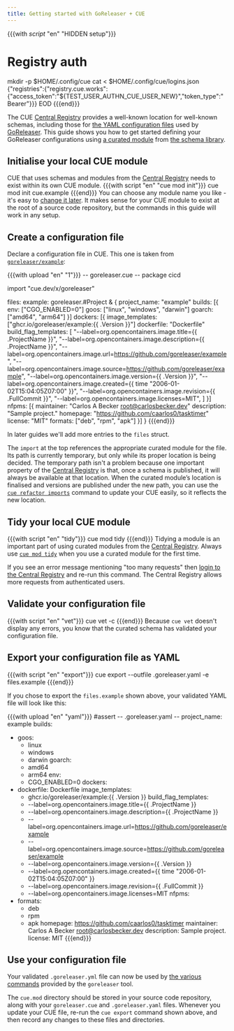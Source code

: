 ```yaml
---
title: Getting started with GoReleaser + CUE
---
```


{{{with _script_ "en" "HIDDEN setup"}}}
# Registry auth
mkdir -p $HOME/.config/cue
cat <<EOD > $HOME/.config/cue/logins.json
{"registries":{"registry.cue.works":{"access_token":"${TEST_USER_AUTHN_CUE_USER_NEW}","token_type":"Bearer"}}}
EOD
{{{end}}}

The CUE
[Central Registry](https://registry.cue.works/)
provides a well-known location for well-known schemas, including those for
[the YAML configuration files](https://goreleaser.com/customization/)
used by [GoReleaser](https://goreleaser.com/).
This guide shows you how to get started defining your GoReleaser configurations using
[a curated module](/getting-started/goreleaser/)
from
[the schema library](/getting-started/schema-library/).

<!--more-->

## Initialise your local CUE module

CUE that uses schemas and modules from the
[Central Registry](https://registry.cue.works)
needs to exist within its own CUE module.
{{{with script "en" "cue mod init"}}}
cue mod init cue.example
{{{end}}}
You can choose any module name you like - it's easy to
[change it later](https://cuelang.org/docs/reference/command/cue-help-mod-rename/).
It makes sense for your CUE module to exist at the root of a source code
repository, but the commands in this guide will work in any setup.

## Create a configuration file

Declare a configuration file in CUE. This one is taken from
[`goreleaser/example`](https://github.com/goreleaser/example/blob/master/.goreleaser.yaml):

{{{with upload "en" "1"}}}
-- goreleaser.cue --
package cicd

import "cue.dev/x/goreleaser"

files: example: goreleaser.#Project & {
	project_name: "example"
	builds: [{
		env: ["CGO_ENABLED=0"]
		goos: ["linux", "windows", "darwin"]
		goarch: ["amd64", "arm64"]
	}]
	dockers: [{
		image_templates: ["ghcr.io/goreleaser/example:{{ .Version }}"]
		dockerfile: "Dockerfile"
		build_flag_templates: [
			"--label=org.opencontainers.image.title={{ .ProjectName }}",
			"--label=org.opencontainers.image.description={{ .ProjectName }}",
			"--label=org.opencontainers.image.url=https://github.com/goreleaser/example",
			"--label=org.opencontainers.image.source=https://github.com/goreleaser/example",
			"--label=org.opencontainers.image.version={{ .Version }}",
			"--label=org.opencontainers.image.created={{ time \"2006-01-02T15:04:05Z07:00\" }}",
			"--label=org.opencontainers.image.revision={{ .FullCommit }}",
			"--label=org.opencontainers.image.licenses=MIT",
		]
	}]
	nfpms: [{
		maintainer:  "Carlos A Becker <root@carlosbecker.dev>"
		description: "Sample project."
		homepage:    "https://github.com/caarlos0/tasktimer"
		license:     "MIT"
		formats: ["deb", "rpm", "apk"]
	}]
}
{{{end}}}

In later guides we'll add more entries to the `files` struct.

The `import` at the top references the appropriate curated module for the file.
Its path is currently temporary, but only while its proper location is being decided.
The temporary path isn't a problem because one important property of the
[Central Registry](https://registry.cue.works)
is that, once a schema is published, it will always be
available at that location.
When the curated module’s location is finalised and versions are published
under the new path, you can use the
[`cue refactor imports`](https://cuelang.org/docs/reference/command/cue-help-refactor-imports/)
command to update your CUE easily, so it reflects the new location.

## Tidy your local CUE module

{{{with script "en" "tidy"}}}
cue mod tidy
{{{end}}}
Tidying a module is an important part of using curated modules from the
[Central Registry](https://registry.cue.works).
Always use
[`cue mod tidy`](https://cuelang.org/docs/reference/command/cue-help-mod-tidy/)
when you use a curated module for the first time.

If you see an error message mentioning "too many requests" then
[login to the Central Registry](../login-central-registry.md)
and re-run this command.
The Central Registry allows more requests from authenticated users.

## Validate your configuration file

{{{with script "en" "vet"}}}
cue vet -c
{{{end}}}
Because `cue vet` doesn't display any errors, you know that the curated schema has validated your configuration file.

## Export your configuration file as YAML

{{{with script "en" "export"}}}
cue export --outfile .goreleaser.yaml -e files.example
{{{end}}}

If you chose to export the `files.example` shown above,
your validated YAML file will look like this:

{{{with upload "en" "yaml"}}}
#assert
-- .goreleaser.yaml --
project_name: example
builds:
  - goos:
      - linux
      - windows
      - darwin
    goarch:
      - amd64
      - arm64
    env:
      - CGO_ENABLED=0
dockers:
  - dockerfile: Dockerfile
    image_templates:
      - ghcr.io/goreleaser/example:{{ .Version }}
    build_flag_templates:
      - --label=org.opencontainers.image.title={{ .ProjectName }}
      - --label=org.opencontainers.image.description={{ .ProjectName }}
      - --label=org.opencontainers.image.url=https://github.com/goreleaser/example
      - --label=org.opencontainers.image.source=https://github.com/goreleaser/example
      - --label=org.opencontainers.image.version={{ .Version }}
      - --label=org.opencontainers.image.created={{ time "2006-01-02T15:04:05Z07:00" }}
      - --label=org.opencontainers.image.revision={{ .FullCommit }}
      - --label=org.opencontainers.image.licenses=MIT
nfpms:
  - formats:
      - deb
      - rpm
      - apk
    homepage: https://github.com/caarlos0/tasktimer
    maintainer: Carlos A Becker <root@carlosbecker.dev>
    description: Sample project.
    license: MIT
{{{end}}}

## Use your configuration file

Your validated `.goreleaser.yml` file can now be used by
[the various commands](https://goreleaser.com/cmd/goreleaser/) provided by the
`goreleaser` tool.

The `cue.mod` directory should be stored in your source code repository,
along with your `goreleaser.cue` and `.goreleaser.yaml` files.
Whenever you update your CUE file, re-run the `cue export` command shown above,
and then record any changes to these files and directories.
